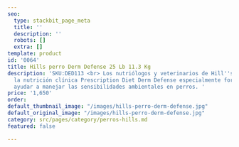 ```yaml
---
seo:
  type: stackbit_page_meta
  title: ''
  description: ''
  robots: []
  extra: []
template: product
id: '0064'
title: Hills perro Derm Defense 25 Lb 11.3 Kg
description: 'SKU:DED113 <br> Los nutriólogos y veterinarios de Hill''s desarrollaron
  la nutrición clínica Prescription Diet Derm Defense especialmente formulada para
  ayudar a manejar las sensibilidades ambientales en perros. '
price: '1,650'
order: 
default_thumbnail_image: "/images/hills-perro-derm-defense.jpg"
default_original_image: "/images/hills-perro-derm-defense.jpg"
category: src/pages/category/perros-hills.md
featured: false

---
```

